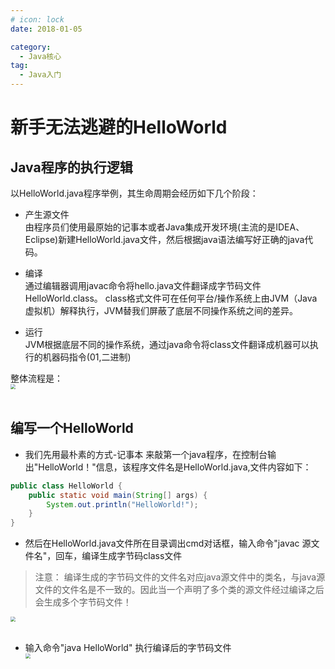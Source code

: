 ```yaml
---
# icon: lock
date: 2018-01-05

category:
  - Java核心
tag:
  - Java入门
---
```


# 新手无法逃避的HelloWorld


## Java程序的执行逻辑
以HelloWorld.java程序举例，其生命周期会经历如下几个阶段：

- 产生源文件<br/>
由程序员们使用最原始的记事本或者Java集成开发环境(主流的是IDEA、Eclipse)新建HelloWorld.java文件，然后根据java语法编写好正确的java代码。

- 编译<br/>
通过编辑器调用javac命令将hello.java文件翻译成字节码文件HelloWorld.class。 class格式文件可在任何平台/操作系统上由JVM（Java虚拟机）解释执行，JVM替我们屏蔽了底层不同操作系统之间的差异。

- 运行<br/>
JVM根据底层不同的操作系统，通过java命令将class文件翻译成机器可以执行的机器码指令(01,二进制)

整体流程是：
<img src="/images/java/java-hello-1.png"  style="zoom: 50%;margin:0 auto;display:block"/><br/>

## 编写一个HelloWorld
-  我们先用最朴素的方式-记事本 来敲第一个java程序，在控制台输出"HelloWorld！"信息，该程序文件名是HelloWorld.java,文件内容如下：
```java
public class HelloWorld {
    public static void main(String[] args) {
        System.out.println("HelloWorld!");
    }
} 
```
- 然后在HelloWorld.java文件所在目录调出cmd对话框，输入命令"javac 源文件名"，回车，编译生成字节码class文件


>注意：
>编译生成的字节码文件的文件名对应java源文件中的类名，与java源文件的文件名是不一致的。因此当一个声明了多个类的源文件经过编译之后
> 会生成多个字节码文件！


 <img src="/images/java/java-hello-2.png"  style="zoom: 50%;margin:0 auto;display:block"/><br/>

- 输入命令"java HelloWorld" 执行编译后的字节码文件
 <img src="/images/java/java-hello-3.png"  style="zoom: 50%;margin:0 auto;display:block"/><br/>




